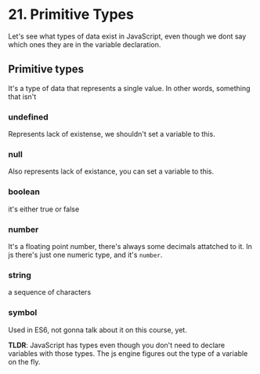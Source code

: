 # 21. Primitive Types

Let's see what types of data exist in JavaScript, even though we dont say which ones they are in the variable declaration.

## Primitive types

It's a type of data that represents a single value. In other words, something that isn't

### undefined

Represents lack of existense, we shouldn't set a variable to this.

### null

Also represents lack of existance, you can set a variable to this.

### boolean

it's either true or false

### number

It's a floating point number, there's always some decimals attatched to it. In js there's just one numeric type, and it's `number`.

### string

a sequence of characters

### symbol

Used in ES6, not gonna talk about it on this course, yet.

**TLDR**: JavaScript has types even though you don't need to declare variables with those types. The js engine figures out the type of a variable on the fly.
